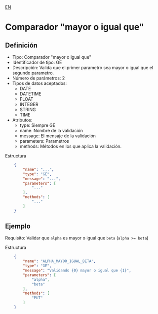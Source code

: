 [EN](GE.md)
# Comparador "mayor o igual que"

## Definición
* Tipo: Comparador "mayor o igual que"
* Identificador de tipo: GE
* Descripción: Valida que el primer parametro sea mayor o igual que el segundo parametro.
* Número de parámetros: 2
* Tipos de datos aceptados:
  * DATE
  * DATETIME
  * FLOAT
  * INTEGER
  * STRING
  * TIME
* Atributos:
  * type: Siempre GE
  * name: Nombre de la validación
  * message: El mensaje de la validación
  * parameters: Parametros
  * methods: Métodos en los que aplica la validación.

Estructura
```json
	{
		"name": "...",
		"type": "GE",
		"message": "...",
		"parameters": [
			"..."
		],
		"methods": [
			"..."
		]
	}
```
## Ejemplo

Requisito: Validar que `alpha` es mayor o igual que `beta` (`alpha >= beta`)

Estructura
```json
	{
		"name": "ALPHA_MAYOR_IGUAL_BETA",
		"type": "GE",
		"message": "Validando {0} mayor o igual que {1}",
		"parameters": [
			"alpha",
			"beta"
		],
		"methods": [
			"PUT"
		]
	}
```
